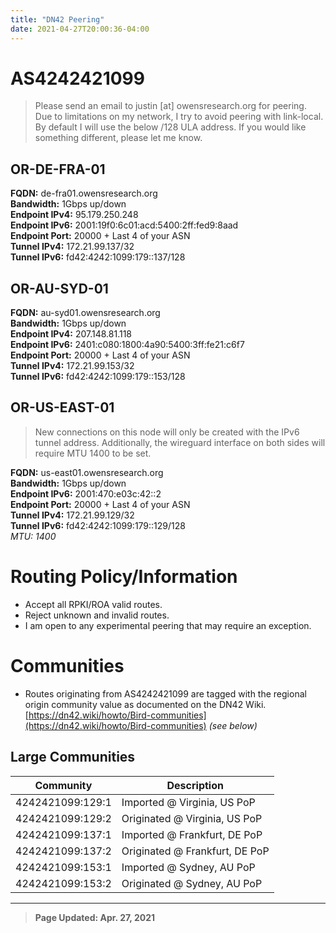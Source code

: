 ```yaml
---
title: "DN42 Peering"
date: 2021-04-27T20:00:36-04:00
---
```




# AS4242421099



> Please send an email to justin [at] owensresearch.org for peering. Due to limitations on my network, I try to avoid peering with link-local.  By default I will use the below /128 ULA address.  If you would like something different, please let me know.



## OR-DE-FRA-01

**FQDN:** de-fra01.owensresearch.org  
**Bandwidth:** 1Gbps up/down  
**Endpoint IPv4:** 95.179.250.248  
**Endpoint IPv6:** 2001:19f0:6c01:acd:5400:2ff:fed9:8aad  
**Endpoint Port:** 20000 + Last 4 of your ASN  
**Tunnel IPv4:** 172.21.99.137/32  
**Tunnel IPv6:** fd42:4242:1099:179::137/128  

## OR-AU-SYD-01

**FQDN:** au-syd01.owensresearch.org  
**Bandwidth:** 1Gbps up/down  
**Endpoint IPv4:** 207.148.81.118  
**Endpoint IPv6:** 2401:c080:1800:4a90:5400:3ff:fe21:c6f7  
**Endpoint Port:** 20000 + Last 4 of your ASN  
**Tunnel IPv4:** 172.21.99.153/32  
**Tunnel IPv6:** fd42:4242:1099:179::153/128  


## OR-US-EAST-01

> New connections on this node will only be created with the IPv6 tunnel address.  Additionally, the wireguard interface on both sides will require MTU 1400 to be set.



**FQDN:** us-east01.owensresearch.org  
**Bandwidth:** 1Gbps up/down  
**Endpoint IPv6:** 2001:470:e03c:42::2  
**Endpoint Port:** 20000 + Last 4 of your ASN  
**Tunnel IPv4:** 172.21.99.129/32  
**Tunnel IPv6:** fd42:4242:1099:179::129/128  
*MTU: 1400*  

# Routing Policy/Information

 - Accept all RPKI/ROA valid routes.  
 - Reject unknown and invalid routes.  
 - I am open to any experimental peering that may require an exception.  


# Communities

 - Routes originating from AS4242421099 are tagged with the regional origin community value as documented on the DN42 Wiki. [https://dn42.wiki/howto/Bird-communities](https://dn42.wiki/howto/Bird-communities) *(see below)*



## Large Communities
| Community | Description     |
|-----------|-----------------|
|4242421099:129:1  |  Imported @ Virginia, US PoP   |
|4242421099:129:2  |  Originated @ Virginia, US PoP   |
|4242421099:137:1  |  Imported @ Frankfurt, DE PoP  |
|4242421099:137:2  |  Originated @ Frankfurt, DE PoP  |
|4242421099:153:1  |  Imported @ Sydney, AU PoP  |
|4242421099:153:2  |  Originated @ Sydney, AU PoP  |


----


> **Page Updated: Apr. 27, 2021**